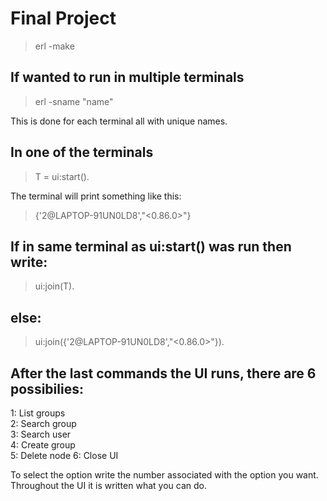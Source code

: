 # Final Project

> erl -make

## If wanted to run in multiple terminals

> erl -sname "name"  

This is done for each terminal all with unique names.

## In one of the terminals

> T = ui:start().

The terminal will print something like this:  
> {'2@LAPTOP-91UN0LD8',"<0.86.0>"}

## If in same terminal as ui:start() was run then write:  
> ui:join(T).

## else:  
> ui:join({'2@LAPTOP-91UN0LD8',"<0.86.0>"}).

## After the last commands the UI runs, there are 6 possibilies:

1: List groups   
2: Search group  
3: Search user  
4: Create group  
5: Delete node
6: Close UI

To select the option write the number associated with the option you want.  
Throughout the UI it is written what you can do. 